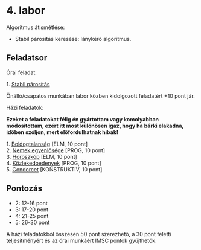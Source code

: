 # 4\. labor

Algoritmus átismétlése:

- Stabil párosítás keresése: lánykérő algoritmus.

## Feladatsor

Órai feladat:

1\. [Stabil párosítás](./ora1-stabil//)

Önálló/csapatos munkában labor közben kidolgozott feladatért +10 pont jár.

Házi feladatok:

**Ezeket a feladatokat félig én gyártottam vagy komolyabban módosítottam, ezért itt most
különösen igaz, hogy ha bárki elakadna, időben szóljon, mert előfordulhatnak hibák!** 

1\. [Boldogtalanság](./hf1-boldogtalansag/) [ELM, 10 pont]  
2\. [Nemek egyenlősége](./hf2-nemek-egyenlosege/) [PROG, 10 pont]  
3\. [Horoszkóp](./hf3-horoszkop/) [ELM, 10 pont]  
4\. [Közlekedoedenyek](./hf4-kozlekedoedenyek/) [PROG, 10 pont]  
5\. [Condorcet](./hf5-condorcet/) [KONSTRUKTIV, 10 pont]  

## Pontozás

- 2: 12-16 pont
- 3: 17-20 pont
- 4: 21-25 pont
- 5: 26-30 pont

A házi feladatokból összesen 50 pont szerezhető, a 30 pont feletti teljesítményért és az órai munkáért IMSC pontok gyűjthetők.
